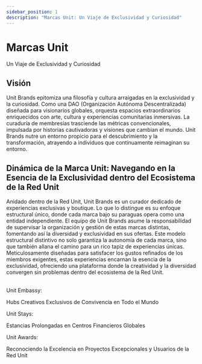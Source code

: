 ```yaml
---
sidebar_position: 1
description: "Marcas Unit: Un Viaje de Exclusividad y Curiosidad"
---
```


# Marcas Unit

Un Viaje de Exclusividad y Curiosidad

## Visión

Unit Brands epitomiza una filosofía y cultura arraigadas en la exclusividad y la curiosidad. Como una DAO (Organización Autónoma Descentralizada) diseñada para visionarios globales, orquesta espacios extraordinarios enriquecidos con arte, cultura y experiencias comunitarias inmersivas. La curaduría de membresías trasciende las métricas convencionales, impulsada por historias cautivadoras y visiones que cambian el mundo. Unit Brands nutre un entorno propicio para el descubrimiento y la transformación, atrayendo a individuos que continuamente reimaginan su entorno.

## Dinámica de la Marca Unit: Navegando en la Esencia de la Exclusividad dentro del Ecosistema de la Red Unit

Anidado dentro de la Red Unit, Unit Brands es un curador dedicado de experiencias exclusivas y boutique. Lo que lo distingue es su enfoque estructural único, donde cada marca bajo su paraguas opera como una entidad independiente. El equipo de Unit Brands asume la responsabilidad de supervisar la organización y gestión de estas marcas distintas, fomentando así la diversidad y exclusividad en sus ofertas. Este modelo estructural distintivo no solo garantiza la autonomía de cada marca, sino que también allana el camino para un rico tapiz de experiencias únicas. Meticulosamente diseñadas para satisfacer los gustos refinados de los miembros exigentes, estas experiencias encarnan la esencia de la exclusividad, ofreciendo una plataforma donde la creatividad y la diversidad convergen sin problemas dentro del ecosistema de la Red Unit.

<br />

<div class="docs-grid-alt">
  <div class="docs-card-alt">
    <div class="docs-card-alt-header">
      <span>Unit Embassy:</span>
    </div>
    <div class="docs-card-alt-description">
      <p>
        Hubs Creativos Exclusivos de Convivencia en Todo el Mundo
      </p>
    </div>
  </div>
  <div class="docs-card-alt">
    <div class="docs-card-alt-header">
      <span>Unit Stays:</span>
    </div>
    <div class="docs-card-alt-description">
      <p>
        Estancias Prolongadas en Centros Financieros Globales
      </p>
    </div>
  </div>
  <div class="docs-card-alt">
    <div class="docs-card-alt-header">
      <span>Unit Awards:</span>
    </div>
    <div class="docs-card-alt-description">
      <p>
        Reconociendo la Excelencia en Proyectos Excepcionales y Usuarios de la Red Unit
      </p>
    </div>
  </div>
</div>
